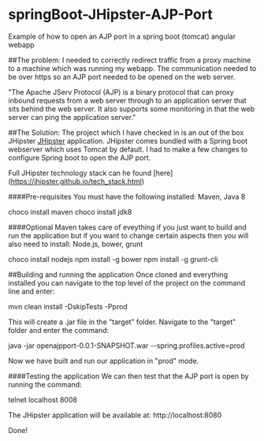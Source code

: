 # springBoot-JHipster-AJP-Port
Example of how to open an AJP port in a spring boot (tomcat) angular webapp

##The problem:
I needed to correctly redirect traffic from a proxy machine to a machine which was running my webapp. The communication needed to be over https so an AJP port needed to be opened on the web server.

"The Apache JServ Protocol (AJP) is a binary protocol that can proxy inbound requests from a web server through to an application server that sits behind the web server. It also supports some monitoring in that the web server can ping the application server."

##The Solution:
The project which I have checked in is an out of the box JHipster [JHipster](https://jhipster.github.io/) application. JHipster comes bundled with a Spring boot webserver which uses Tomcat by default. I had to make a few changes to configure Spring boot to open the AJP port.

Full JHipster technology stack can he found [here] (https://jhipster.github.io/tech_stack.html)

####Pre-requisites
You must have the following installed: Maven, Java 8

choco install maven
choco install jdk8

####Optional
Maven takes care of eveything if you just want to build and run the application but if you want to change certain aspects then you will also need to install: Node.js, bower, grunt

choco install nodejs
npm install -g bower
npm install -g grunt-cli

##Building and running the application
Once cloned and everything installed you can navigate to the top level of the project on the command line and enter:

mvn clean install -DskipTests -Pprod

This will create a .jar file in the "target" folder. Navigate to the "target" folder and enter the command:

java -jar openajpport-0.0.1-SNAPSHOT.war --spring.profiles.active=prod

Now we have built and run our application in "prod" mode.

####Testing the application
We can then test that the AJP port is open by running the command:

telnet localhost 8008

The JHipster application will be available at: http://localhost:8080

Done!





